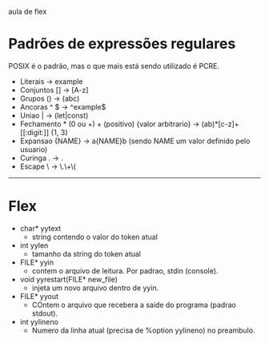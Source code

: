 aula de flex

# Padrões de expressões regulares
POSIX é o padrão, mas o que mais está sendo utilizado é PCRE.

- Literais -> example 
- Conjuntos [] -> [A-z]
- Grupos () -> (abc)
- Ancoras ^ \$ -> \^example\$ 
- Uniao | -> (let|const)
- Fechamento * (0 ou +) + (positivo) {valor arbitrario} -> (ab)*[c-z]+\[\[:digit:\]\] {1, 3}
- Expansao {NAME} -> a{NAME}b (sendo NAME um valor definido pelo usuario)
- Curinga . -> .
- Escape \ -> \\.\\+\\(

--- 
# Flex 
- char* yytext
    - string contendo o valor do token atual
- int yylen 
    - tamanho da string do token atual
- FILE* yyin 
    - contem o arquivo de leitura. Por padrao, stdin (console).
- void yyrestart(FILE* new_file)
    - injeta um novo arquivo dentro de yyin.
- FILE* yyout 
    - COntem o arquivo que recebera a saide do programa (padrao stdout).
- int yylineno
    - Numero da linha atual (precisa de %option yylineno) no preambulo.
